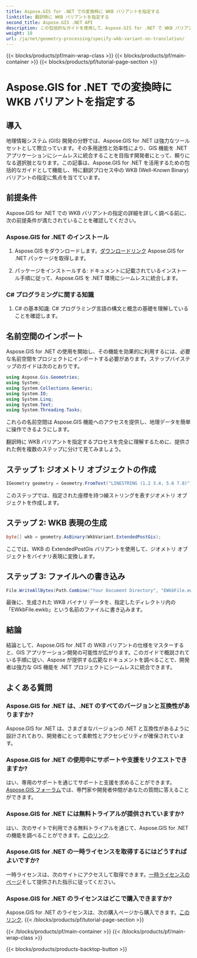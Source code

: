 ```yaml
---
title: Aspose.GIS for .NET での変換時に WKB バリアントを指定する
linktitle: 翻訳時に WKB バリアントを指定する
second_title: Aspose.GIS .NET API
description: この包括的なガイドを使用して、Aspose.GIS for .NET で WKB バリアントを簡単に指定する方法を学びましょう。 GIS 開発スキルを向上させます。
weight: 18
url: /ja/net/geometry-processing/specify-wkb-variant-on-translation/
---
```


{{< blocks/products/pf/main-wrap-class >}}
{{< blocks/products/pf/main-container >}}
{{< blocks/products/pf/tutorial-page-section >}}

# Aspose.GIS for .NET での変換時に WKB バリアントを指定する

## 導入
地理情報システム (GIS) 開発の分野では、Aspose.GIS for .NET は強力なツールセットとして際立っています。その多用途性と効率性により、GIS 機能を .NET アプリケーションにシームレスに統合することを目指す開発者にとって、頼りになる選択肢となります。この記事は、Aspose.GIS for .NET を活用するための包括的なガイドとして機能し、特に翻訳プロセス中の WKB (Well-Known Binary) バリアントの指定に焦点を当てています。
## 前提条件
Aspose.GIS for .NET での WKB バリアントの指定の詳細を詳しく調べる前に、次の前提条件が満たされていることを確認してください。
### Aspose.GIS for .NET のインストール
1. Aspose.GIS をダウンロードします。[ダウンロードリンク](https://releases.aspose.com/gis/net/) Aspose.GIS for .NET パッケージを取得します。
   
2. パッケージをインストールする: ドキュメントに記載されているインストール手順に従って、Aspose.GIS を .NET 環境にシームレスに統合します。
### C# プログラミングに関する知識
1. C# の基本知識: C# プログラミング言語の構文と概念の基礎を理解していることを確認します。

## 名前空間のインポート
Aspose.GIS for .NET の使用を開始し、その機能を効果的に利用するには、必要な名前空間をプロジェクトにインポートする必要があります。ステップバイステップのガイドは次のとおりです。

```csharp
using Aspose.Gis.Geometries;
using System;
using System.Collections.Generic;
using System.IO;
using System.Linq;
using System.Text;
using System.Threading.Tasks;
```
これらの名前空間は Aspose.GIS 機能へのアクセスを提供し、地理データを簡単に操作できるようにします。

翻訳時に WKB バリアントを指定するプロセスを完全に理解するために、提供された例を複数のステップに分けて見てみましょう。
## ステップ 1: ジオメトリ オブジェクトの作成
```csharp
IGeometry geometry = Geometry.FromText("LINESTRING (1.2 3.4, 5.6 7.8)");
```
このステップでは、指定された座標を持つ線ストリングを表すジオメトリ オブジェクトを作成します。
## ステップ 2: WKB 表現の生成
```csharp
byte[] wkb = geometry.AsBinary(WkbVariant.ExtendedPostGis);
```
ここでは、WKB の ExtendedPostGis バリアントを使用して、ジオメトリ オブジェクトをバイナリ表現に変換します。
## ステップ 3: ファイルへの書き込み
```csharp
File.WriteAllBytes(Path.Combine("Your Document Directory", "EWkbFile.ewkb"), wkb);
```
最後に、生成された WKB バイナリ データを、指定したディレクトリ内の「EWkbFile.ewkb」という名前のファイルに書き込みます。

## 結論
結論として、Aspose.GIS for .NET の WKB バリアントの仕様をマスターすると、GIS アプリケーション開発の可能性が広がります。このガイドで概説されている手順に従い、Aspose が提供する広範なドキュメントを調べることで、開発者は強力な GIS 機能を .NET プロジェクトにシームレスに統合できます。
## よくある質問
### Aspose.GIS for .NET は、.NET のすべてのバージョンと互換性がありますか?
Aspose.GIS for .NET は、さまざまなバージョンの .NET と互換性があるように設計されており、開発者にとって柔軟性とアクセシビリティが確保されています。
### Aspose.GIS for .NET の使用中にサポートや支援をリクエストできますか?
はい、専用のサポートを通じてサポートと支援を求めることができます。[Aspose.GIS フォーラム](https://forum.aspose.com/c/gis/33)では、専門家や開発者仲間があなたの質問に答えることができます。
### Aspose.GIS for .NET には無料トライアルが提供されていますか?
はい、次のサイトで利用できる無料トライアルを通じて、Aspose.GIS for .NET の機能を調べることができます。[このリンク](https://releases.aspose.com/).
### Aspose.GIS for .NET の一時ライセンスを取得するにはどうすればよいですか?
一時ライセンスは、次のサイトにアクセスして取得できます。[一時ライセンスのページ](https://purchase.aspose.com/temporary-license/)そして提供された指示に従ってください。
### Aspose.GIS for .NET のライセンスはどこで購入できますか?
 Aspose.GIS for .NET のライセンスは、次の購入ページから購入できます。[このリンク](https://purchase.aspose.com/buy).
{{< /blocks/products/pf/tutorial-page-section >}}

{{< /blocks/products/pf/main-container >}}
{{< /blocks/products/pf/main-wrap-class >}}

{{< blocks/products/products-backtop-button >}}

